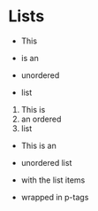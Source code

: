 ---
---
Lists
=========================

* This
- is an
+ unordered
* list

1. This is
2. an ordered
1. list


* This is an

* unordered list

* with the list items

* wrapped in p-tags
